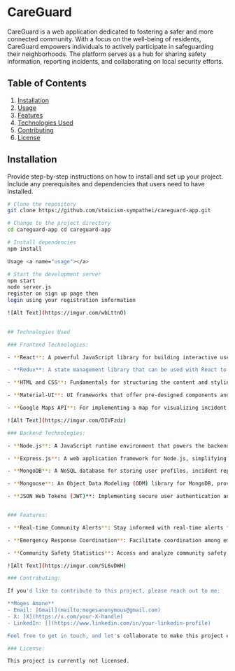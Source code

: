 # CareGuard

CareGuard is a web application dedicated to fostering a safer and more connected community. With a focus on the well-being of residents, CareGuard empowers individuals to actively participate in safeguarding their neighborhoods. The platform serves as a hub for sharing safety information, reporting incidents, and collaborating on local security efforts.

## Table of Contents

1. [Installation](#installation)
2. [Usage](#usage)
3. [Features](#features)
4. [Technologies Used](#technologies-used)
5. [Contributing](#contributing)
6. [License](#license)

## Installation <a name="installation"></a>

Provide step-by-step instructions on how to install and set up your project. Include any prerequisites and dependencies that users need to have installed.

```bash
# Clone the repository
git clone https://github.com/stoicism-sympathei/careguard-app.git

# Change to the project directory
cd careguard-app cd careguard-app

# Install dependencies
npm install

Usage <a name="usage"></a>

# Start the development server
npm start
node server.js
register on sign up page then
login using your registration information

![Alt Text](https://imgur.com/wbLttnO)
 

## Technologies Used 

### Frontend Technologies:

- **React**: A powerful JavaScript library for building interactive user interfaces. React's component-based architecture will help create a dynamic and responsive frontend.

- **Redux**: A state management library that can be used with React to handle the application's global state and data flow.

- **HTML and CSS**: Fundamentals for structuring the content and styling the UI of my web application.

- **Material-UI**: UI frameworks that offer pre-designed components and styles for faster development and consistent design.

- **Google Maps API**: For implementing a map for visualizing incident locations, these libraries can help integrate maps seamlessly into my frontend.

![Alt Text](https://imgur.com/DIVFzdz)

### Backend Technologies:

- **Node.js**: A JavaScript runtime environment that powers the backend logic of this application using JavaScript.

- **Express.js**: A web application framework for Node.js, simplifying routing, middleware creation, and API handling.

- **MongoDB**: A NoSQL database for storing user profiles, incident reports, and other application data.

- **Mongoose**: An Object Data Modeling (ODM) library for MongoDB, providing structured database interaction.

- **JSON Web Tokens (JWT)**: Implementing secure user authentication and authorization.


### Features:

- **Real-time Community Alerts**: Stay informed with real-time alerts from your community to enhance safety.

- **Emergency Response Coordination**: Facilitate coordination among emergency responders and community members during incidents.

- **Community Safety Statistics**: Access and analyze community safety statistics for better decision-making.

![Alt Text](https://imgur.com/SL6vDWH)

### Contributing:

If you'd like to contribute to this project, please reach out to me:

**Moges Amane**  
- Email: [Gmail](mailto:mogesanonymous@gmail.com)
- X: [X](https://x.com/your-X-handle)
- LinkedIn: [](https://www.linkedin.com/in/your-linkedin-profile)

Feel free to get in touch, and let's collaborate to make this project even better!

### License:

This project is currently not licensed.


